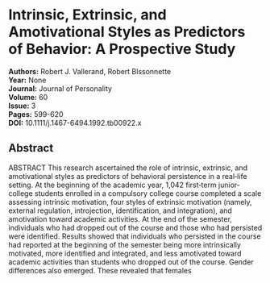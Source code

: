 # Intrinsic, Extrinsic, and Amotivational Styles as Predictors of Behavior: A Prospective Study

**Authors:** Robert J. Vallerand, Robert Blssonnette  
**Year:** None  
**Journal:** Journal of Personality  
**Volume:** 60  
**Issue:** 3  
**Pages:** 599-620  
**DOI:** 10.1111/j.1467-6494.1992.tb00922.x  

## Abstract
ABSTRACT					 This research ascertained the role of intrinsic, extrinsic, and amotivational styles as predictors of behavioral persistence in a real‐life setting. At the beginning of the academic year, 1,042 first‐term junior‐college students enrolled in a compulsory college course completed a scale assessing intrinsic motivation, four styles of extrinsic motivation (namely, external regulation, introjection, identification, and integration), and amotivation toward academic activities. At the end of the semester, individuals who had dropped out of the course and those who had persisted were identified. Results showed that individuals who persisted in the course had reported at the beginning of the semester being more intrinsically motivated, more identified and integrated, and less amotivated toward academic activities than students who dropped out of the course. Gender differences also emerged. These revealed that females

